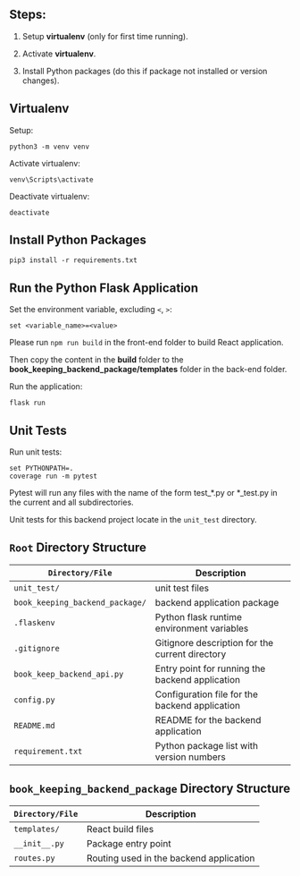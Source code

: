 ## Steps:

1. Setup **virtualenv** (only for first time running).

2. Activate **virtualenv**.

3. Install Python packages (do this if package not installed or version changes).

## Virtualenv

Setup:

```
python3 -m venv venv
```

Activate virtualenv:

```
venv\Scripts\activate
```

Deactivate virtualenv:

```
deactivate
```

## Install Python Packages

```
pip3 install -r requirements.txt
```

## Run the Python Flask Application

Set the environment variable, excluding `<`, `>`:

```
set <variable_name>=<value>
```

Please run `npm run build` in the front-end folder to build React application.

Then copy the content in the **build** folder to the **book_keeping_backend_package/templates** folder in the back-end folder.

Run the application:

```
flask run
```

## Unit Tests

Run unit tests:
```
set PYTHONPATH=.
coverage run -m pytest
```

Pytest will run any files with the name of the form test_*.py or *_test.py in the current and all subdirectories.

Unit tests for this backend project locate in the `unit_test` directory.

## `Root` Directory Structure

| `Directory/File`               	| Description                                     	|
|------------------------------	|-------------------------------------------------	|
| `unit_test/`                    	| unit test files                                 	|
| `book_keeping_backend_package/` 	| backend application package                     	|
| `.flaskenv`                    	| Python flask runtime environment variables    	|
| `.gitignore`                   	| Gitignore description for the current directory 	|
| `book_keep_backend_api.py`     	| Entry point for running the backend application 	|
| `config.py`                   	| Configuration file for the backend application  	|
| `README.md`                    	| README for the backend application              	|
| `requirement.txt`              	| Python package list with version numbers        	|

## `book_keeping_backend_package` Directory Structure

| `Directory/File` 	| Description                             	|
|----------------	|-----------------------------------------	|
| `templates/`     	| React build files                       	|
| `__init__.py`    	| Package entry point                     	|
| `routes.py`      	| Routing used in the backend application 	|